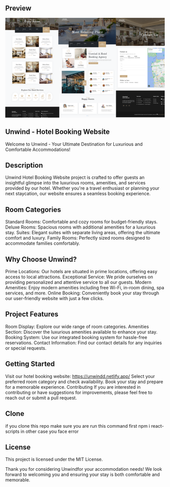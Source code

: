 

## Preview
![Your Unwind Screenshot](./public/preview.png)
## Unwind - Hotel Booking Website
Welcome to Unwind - Your Ultimate Destination for Luxurious and Comfortable Accommodations!

## Description
Unwind Hotel Booking Website project is crafted to offer guests an insightful glimpse into the luxurious rooms, amenities, and services provided by our hotel. Whether you're a travel enthusiast or planning your next staycation, our website ensures a seamless booking experience.

 ## Room Categories
Standard Rooms: Comfortable and cozy rooms for budget-friendly stays.
Deluxe Rooms: Spacious rooms with additional amenities for a luxurious stay.
Suites: Elegant suites with separate living areas, offering the ultimate comfort and luxury.
Family Rooms: Perfectly sized rooms designed to accommodate families comfortably.

 ## Why Choose Unwind?
Prime Locations: Our hotels are situated in prime locations, offering easy access to local attractions.
Exceptional Service: We pride ourselves on providing personalized and attentive service to all our guests.
Modern Amenities: Enjoy modern amenities including free Wi-Fi, in-room dining, spa services, and more.
Online Booking: Conveniently book your stay through our user-friendly website with just a few clicks.

 ## Project Features
Room Display: Explore our wide range of room categories.
Amenities Section: Discover the luxurious amenities available to enhance your stay.
Booking System: Use our integrated booking system for hassle-free reservations.
Contact Information: Find our contact details for any inquiries or special requests.
## Getting Started
Visit our hotel booking website: https://unwindd.netlify.app/
Select your preferred room category and check availability.
Book your stay and prepare for a memorable experience.
Contributing
If you are interested in contributing or have suggestions for improvements, please feel free to reach out or submit a pull request.

## Clone 

if you clone this repo  make sure you are run this command first npm i react-scripts
 in other case you face error
## License
This project is licensed under the MIT License.

Thank you for considering Unwindfor your accommodation needs! We look forward to welcoming you and ensuring your stay is both comfortable and memorable.